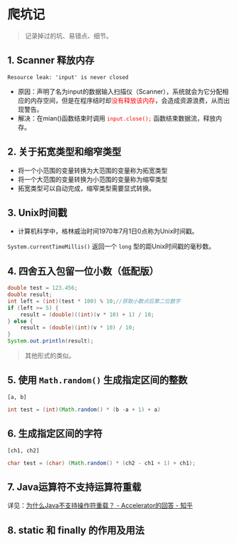 # 爬坑记

> 记录掉过的坑、易错点、细节。

## 1. Scanner 释放内存

```
Resource leak: 'input' is never closed
```

+ 原因：声明了名为input的数据输入扫描仪（Scanner），系统就会为它分配相应的内存空间，但是在程序结时却<font color=red>没有释放该内存</font>，会造成资源浪费，从而出现警告。
+ 解决：在mian()函数结束时调用<font color=red> `input.close();` </font>函数结束数据流，释放内存。

## 2. 关于拓宽类型和缩窄类型

+ 将一个小范围的变量转换为大范围的变量称为拓宽类型
+ 将一个大范围的变量转换为小范围的变量称为缩窄类型
+ 拓宽类型可以自动完成，缩窄类型需要显式转换。

## 3. Unix时间戳

+ 计算机科学中，格林威治时间1970年7月1日0点称为Unix时间戳。

`System.currentTimeMillis()` 返回一个 `long` 型的距Unix时间戳的毫秒数。

## 4. 四舍五入包留一位小数（低配版）

```java
double test = 123.456;
double result;
int left = (int)(test * 100) % 10;//获取小数点后第二位数字
if (left >= 5) {
  	result = (double)((int)(v * 10) + 1) / 10;
} else {
  	result = (double)(int)(v * 10) / 10;
}
System.out.println(result);
```

> 其他形式的类似。

## 5. 使用 `Math.random()` 生成指定区间的整数

`[a, b]`

```java
int test = (int)(Math.random() * (b -a + 1) + a)
```

## 6. 生成指定区间的字符

`[ch1, ch2]`

```java
char test = (char) (Math.random() * (ch2 - ch1 + 1) + ch1);
```

## 7. Java运算符不支持运算符重载

详见：[为什么Java不支持操作符重载？ - Accelerator的回答 - 知乎](https://www.zhihu.com/question/24013247/answer/105226279)

## 8. static 和 finally 的作用及用法